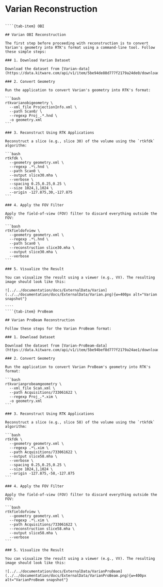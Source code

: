# Varian Reconstruction

`````{tab-set}

````{tab-item} OBI

## Varian OBI Reconstruction

The first step before proceeding with reconstruction is to convert Varian's geometry into RTK's format using a command-line tool. Follow these simple steps:

### 1. Download Varian Dataset

Download the dataset from [Varian-data](https://data.kitware.com/api/v1/item/5be94de88d777f2179a24de0/download).

### 2. Convert Geometry

Run the application to convert Varian's geometry into RTK's format:

```bash
rtkvarianobigeometry \
  --xml_file ProjectionInfo.xml \
  --path Scan0/ \
  --regexp Proj_.*.hnd \
  -o geometry.xml
```

### 3. Reconstruct Using RTK Applications

Reconstruct a slice (e.g., slice 30) of the volume using the `rtkfdk` algorithm:

```bash
rtkfdk \
  --geometry geometry.xml \
  --regexp .*\.hnd \
  --path Scan0 \
  --output slice30.mha \
  --verbose \
  --spacing 0.25,0.25,0.25 \
  --size 1024,1,1024 \
  --origin -127.875,30,-127.875
```

### 4. Apply the FOV Filter

Apply the field-of-view (FOV) filter to discard everything outside the FOV:

```bash
rtkfieldofview \
  --geometry geometry.xml \
  --regexp .*\.hnd \
  --path Scan0 \
  --reconstruction slice30.mha \
  --output slice30.mha \
  --verbose
```

### 5. Visualize the Result

You can visualize the result using a viewer (e.g., VV). The resulting image should look like this:

![../../documentation/docs/ExternalData/Varian](../../documentation/docs/ExternalData/Varian.png){w=400px alt="Varian snapshot"}

````
````{tab-item} ProBeam

## Varian ProBeam Reconstruction

Follow these steps for the Varian ProBeam format:

### 1. Download Dataset

Download the dataset from [Varian-ProBeam-data](https://data.kitware.com/api/v1/item/5be94bef8d777f2179a24ae1/download).

### 2. Convert Geometry

Run the application to convert Varian ProBeam's geometry into RTK's format:

```bash
rtkvarianprobeamgeometry \
  --xml_file Scan.xml \
  --path Acquisitions/733061622 \
  --regexp Proj_.*.xim \
  -o geometry.xml
```

### 3. Reconstruct Using RTK Applications

Reconstruct a slice (e.g., slice 58) of the volume using the `rtkfdk` algorithm:

```bash
rtkfdk \
  --geometry geometry.xml \
  --regexp .*\.xim \
  --path Acquisitions/733061622 \
  --output slice58.mha \
  --verbose \
  --spacing 0.25,0.25,0.25 \
  --size 1024,1,1024 \
  --origin -127.875,-58,-127.875
```

### 4. Apply the FOV Filter

Apply the field-of-view (FOV) filter to discard everything outside the FOV:

```bash
rtkfieldofview \
  --geometry geometry.xml \
  --regexp .*\.xim \
  --path Acquisitions/733061622 \
  --reconstruction slice58.mha \
  --output slice58.mha \
  --verbose
```

### 5. Visualize the Result

You can visualize the result using a viewer (e.g., VV). The resulting image should look like this:

![../../documentation/docs/ExternalData/VarianProBeam](../../documentation/docs/ExternalData/VarianProBeam.png){w=400px alt="VarianProBeam snapshot"}
`````
````
